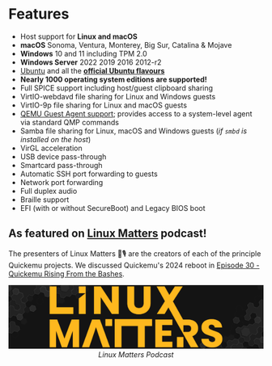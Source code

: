 # Features

- Host support for **Linux and macOS**
- **macOS** Sonoma, Ventura, Monterey, Big Sur, Catalina & Mojave
- **Windows** 10 and 11 including TPM 2.0
- **Windows Server** 2022 2019 2016 2012-r2
- [Ubuntu](https://ubuntu.com/desktop) and all the **[official Ubuntu
    flavours](https://ubuntu.com/download/flavours)**
- **Nearly 1000 operating system editions are supported!**
- Full SPICE support including host/guest clipboard sharing
- VirtIO-webdavd file sharing for Linux and Windows guests
- VirtIO-9p file sharing for Linux and macOS guests
- [QEMU Guest Agent
    support](https://wiki.qemu.org/Features/GuestAgent); provides access
    to a system-level agent via standard QMP commands
- Samba file sharing for Linux, macOS and Windows guests (*if `smbd`
    is installed on the host*)
- VirGL acceleration
- USB device pass-through
- Smartcard pass-through
- Automatic SSH port forwarding to guests
- Network port forwarding
- Full duplex audio
- Braille support
- EFI (with or without SecureBoot) and Legacy BIOS boot

## As featured on [Linux Matters](https://linuxmatters.sh) podcast!

The presenters of Linux Matters 🐧🎙️ are the creators of each of the principle Quickemu projects. We discussed Quickemu's 2024 reboot in [Episode 30 - Quickemu Rising From the Bashes](https://linuxmatters.sh/30). <!-- and in [Episode 32 - Quick, quicker, quickest](https://linuxmatters.sh/32) [Martin](https://github.com/flexiondotorg) unveils macOS host support for [**Quickemu**](https://github.com/quickemu-project/quickemu), [Mark](https://github.com/marxjohnson) explains the origins of the [**Quickgui**](https://github.com/quickemu-project/quickgui) desktop app and upcoming improvements, and [Alan](https://github.com/popey) debuts [**Quicktest**](https://github.com/quickemu-project/quicktest); a framework for automatically testing operating systems via Quickemu -->

<div align="center">
  <a href="https://linuxmatters.sh" target="_blank"><img src="https://github.com/wimpysworld/nix-config/raw/main/.github/screenshots/linuxmatters.png" alt="Linux Matters Podcast"/></a>
  <br />
  <em>Linux Matters Podcast</em>
</div>
